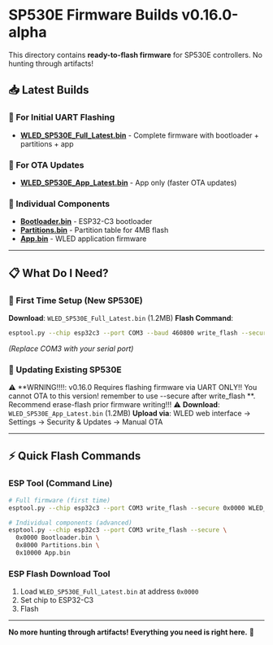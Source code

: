 # SP530E Firmware Builds v0.16.0-alpha

This directory contains **ready-to-flash firmware** for SP530E controllers. No hunting through artifacts!

## 📥 Latest Builds

### 🚀 For Initial UART Flashing
- **[WLED_SP530E_Full_Latest.bin](./latest/WLED_SP530E_Full_Latest.bin)** - Complete firmware with bootloader + partitions + app

### 🔄 For OTA Updates  
- **[WLED_SP530E_App_Latest.bin](./latest/WLED_SP530E_App_Latest.bin)** - App only (faster OTA updates)

### 🔧 Individual Components
- **[Bootloader.bin](./latest/Bootloader.bin)** - ESP32-C3 bootloader
- **[Partitions.bin](./latest/Partitions.bin)** - Partition table for 4MB flash
- **[App.bin](./latest/App.bin)** - WLED application firmware

---

## 📋 What Do I Need?

### 🔌 First Time Setup (New SP530E)
**Download**: `WLED_SP530E_Full_Latest.bin` (1.2MB)
**Flash Command**:
```bash
esptool.py --chip esp32c3 --port COM3 --baud 460800 write_flash --secure 0x0000 WLED_SP530E_Full_Latest.bin
```
*(Replace COM3 with your serial port)*


### 🔄 Updating Existing SP530E  
⚠️ **WRNING!!!!: v0.16.0 Requires flashing firmware via UART ONLY!! You cannot OTA to this version! remember to use --secure after write_flash **. Recommend erase-flash prior firmware writing!!! ⚠️
**Download**: `WLED_SP530E_App_Latest.bin` (1.2MB)
**Upload via**: WLED web interface → Settings → Security & Updates → Manual OTA

---

## ⚡ Quick Flash Commands

### ESP Tool (Command Line)
```bash
# Full firmware (first time)
esptool.py --chip esp32c3 --port COM3 write_flash --secure 0x0000 WLED_SP530E_Full_Latest.bin

# Individual components (advanced)
esptool.py --chip esp32c3 --port COM3 write_flash --secure \
  0x0000 Bootloader.bin \
  0x8000 Partitions.bin \
  0x10000 App.bin
```

### ESP Flash Download Tool
1. Load `WLED_SP530E_Full_Latest.bin` at address `0x0000`
2. Set chip to ESP32-C3
3. Flash

---

**No more hunting through artifacts! Everything you need is right here.** 🎯

<!-- Test commit for workflow trigger: main branch -->
